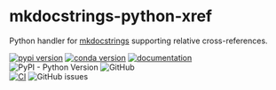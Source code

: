 # mkdocstrings-python-xref

Python handler for [mkdocstrings] supporting relative cross-references.

[![pypi version](https://img.shields.io/pypi/v/mkdocstrings-python-xref.svg)](https://pypi.org/project/mkdocstrings-python-xref/)
[![conda version](https://img.shields.io/conda/vn/conda-forge/mkdocstrings-python-xref)](https://anaconda.org/conda-forge/whl2conda)
[![documentation](https://img.shields.io/badge/docs-mkdocs%20material-blue.svg?style=flat)](https://analog-garage.github.io/mkdocstrings-python-xref/)  
![PyPI - Python Version](https://img.shields.io/pypi/pyversions/mkdocstrings-python-xref)
![GitHub](https://img.shields.io/github/license/analog-garage/mkdocstrings-python-xref)  
[![CI](https://github.com/analog-garage/mkdocstrings-python-xref/actions/workflows/main.yml/badge.svg)](https://github.com/analog-garage/mkdocstrings-python-xref/actions/workflows/main.yml)
![GitHub issues](https://img.shields.io/github/issues/analog-garage/mkdocstrings-python-xref)


[mkdocstrings]: https://github.com/mkdocstrings/mkdocstrings
[mkdocstrings_python]: https://github.com/mkdocstrings/python
